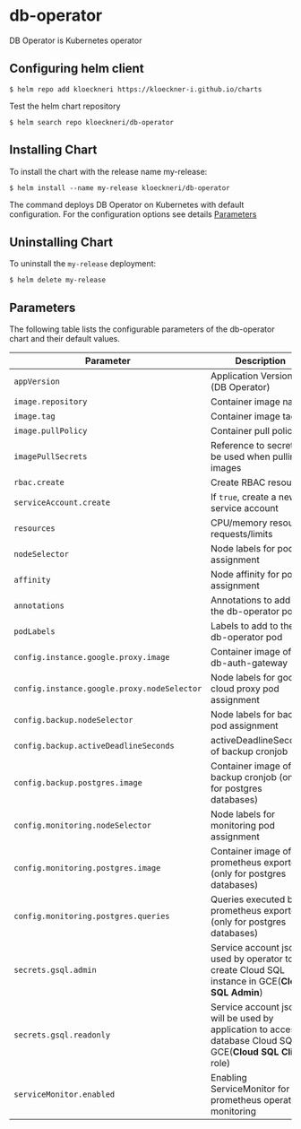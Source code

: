 # db-operator
DB Operator is Kubernetes operator

## Configuring helm client
```
$ helm repo add kloeckneri https://kloeckner-i.github.io/charts
```
Test the helm chart repository
```
$ helm search repo kloeckneri/db-operator
```

## Installing Chart
To install the chart with the release name my-release:
```
$ helm install --name my-release kloeckneri/db-operator
```
The command deploys DB Operator on Kubernetes with default configuration. For the configuration options see details [Parameters](#Parameters)

## Uninstalling Chart
To uninstall the `my-release` deployment:
```
$ helm delete my-release
```

## Parameters

The following table lists the configurable parameters of the db-operator chart and their default values.

| Parameter             | Description                           | Default                   |
|-------------------    |-----------------------                |---------------            |
| `appVersion`          | Application Version (DB Operator)     | TODO                      |
| `image.repository`    | Container image name                  | `kloeckneri/db-operator`  |
| `image.tag`           | Container image tag                   | `latest`                  |
| `image.pullPolicy`    | Container pull policy                 | `Always`                  |
| `imagePullSecrets`    | Reference to secret to be used when pulling images | "" |
| `rbac.create`         | Create RBAC resources                 | `true`                    |
| `serviceAccount.create` | If `true`, create a new service account | `true`                |
| `resources`           | CPU/memory resource requests/limits   | `{}`                      |
| `nodeSelector`        | Node labels for pod assignment        | `{}`                      |
| `affinity`            | Node affinity for pod assignment      | `{}`                      |
| `annotations`         | Annotations to add to the db-operator pod | `{}`                  |
| `podLabels`           | Labels to add to the db-operator pod  | `{}`                      |
| `config.instance.google.proxy.image` | Container image of db-auth-gateway | `kloeckneri/db-auth-gateway:0.1.7` |
| `config.instance.google.proxy.nodeSelector` | Node labels for google cloud proxy pod assignment | `{}` |
| `config.backup.nodeSelector` | Node labels for backup pod assignment | `{}` |
| `config.backup.activeDeadlineSeconds` | activeDeadlineSeconds of backup cronjob | `600` |
| `config.backup.postgres.image` | Container image of backup cronjob (only for postgres databases) | `kloeckneri/pgdump-gcs:latest` |
| `config.monitoring.nodeSelector` | Node labels for monitoring pod assignment | `{}` |
| `config.monitoring.postgres.image` | Container image of prometheus exporter (only for postgres databases) | `wrouesnel/postgres_exporter:latest` |
| `config.monitoring.postgres.queries` | Queries executed by prometheus exporter (only for postgres databases) | see `values.yaml` for defaults |
| `secrets.gsql.admin`  |  Service account json used by operator to create Cloud SQL instance in GCE(**Cloud SQL Admin**) | `{}` |
| `secrets.gsql.readonly`   |  Service account json will be used by application to access database Cloud SQL in GCE(**Cloud SQL Client** role) | `{}` |
| `serviceMonitor.enabled`   |  Enabling ServiceMonitor for prometheus operator monitoring | `false` |
